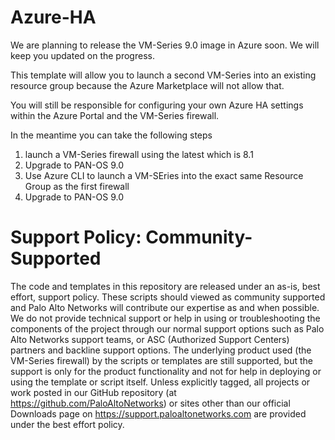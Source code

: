 # Azure-HA

We are planning to release the VM-Series 9.0 image in Azure soon. We will keep you updated on the progress. 

This template will allow you to launch a second VM-Series into an existing resource group because the Azure Marketplace will not allow that. 

You will still be responsible for configuring your own Azure HA settings within the Azure Portal and the VM-Series firewall. 

In the meantime you can take the following steps

1. launch a VM-Series firewall using the latest which is 8.1
2. Upgrade to PAN-OS 9.0
3. Use Azure CLI to launch a VM-SEries into the exact same Resource Group as the first firewall
4. Upgrade to PAN-OS 9.0



# Support Policy: Community-Supported
The code and templates in this repository are released under an as-is, best effort, support policy. These scripts should viewed as community supported and Palo Alto Networks will contribute our expertise as and when possible. We do not provide technical support or help in using or troubleshooting the components of the project through our normal support options such as Palo Alto Networks support teams, or ASC (Authorized Support Centers) partners and backline support options. The underlying product used (the VM-Series firewall) by the scripts or templates are still supported, but the support is only for the product functionality and not for help in deploying or using the template or script itself. Unless explicitly tagged, all projects or work posted in our GitHub repository (at https://github.com/PaloAltoNetworks) or sites other than our official Downloads page on https://support.paloaltonetworks.com are provided under the best effort policy.
